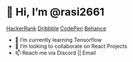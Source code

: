 # 👋 Hi, I’m @rasi2661
[HackerRank](https://www.hackerrank.com/rasi26611)
[Dribbble](https://dribbble.com/rasi26)
[CodePen](https://codepen.io/rasi26611)
[Behance](https://www.behance.net/rasi2661)

- 🌱 I’m currently learning Tensorflow
- 💞️ I’m looking to collaborate on React Projects
- 📫 Reach me via Discord || Email

